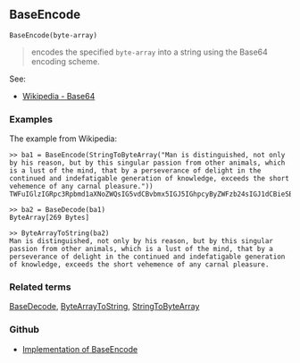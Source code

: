 ## BaseEncode
 
```
BaseEncode(byte-array)
```

> encodes the specified `byte-array` into a string using the Base64 encoding scheme. 

See:    
* [Wikipedia - Base64](https://en.wikipedia.org/wiki/Base64)

### Examples

The example from Wikipedia:

```
>> ba1 = BaseEncode(StringToByteArray("Man is distinguished, not only by his reason, but by this singular passion from other animals, which is a lust of the mind, that by a perseverance of delight in the continued and indefatigable generation of knowledge, exceeds the short vehemence of any carnal pleasure."))
TWFuIGlzIGRpc3Rpbmd1aXNoZWQsIG5vdCBvbmx5IGJ5IGhpcyByZWFzb24sIGJ1dCBieSB0aGlzIHNpbmd1bGFyIHBhc3Npb24gZnJvbSBvdGhlciBhbmltYWxzLCB3aGljaCBpcyBhIGx1c3Qgb2YgdGhlIG1pbmQsIHRoYXQgYnkgYSBwZXJzZXZlcmFuY2Ugb2YgZGVsaWdodCBpbiB0aGUgY29udGludWVkIGFuZCBpbmRlZmF0aWdhYmxlIGdlbmVyYXRpb24gb2Yga25vd2xlZGdlLCBleGNlZWRzIHRoZSBzaG9ydCB2ZWhlbWVuY2Ugb2YgYW55IGNhcm5hbCBwbGVhc3VyZS4=

>> ba2 = BaseDecode(ba1)
ByteArray[269 Bytes]

>> ByteArrayToString(ba2) 
Man is distinguished, not only by his reason, but by this singular passion from other animals, which is a lust of the mind, that by a perseverance of delight in the continued and indefatigable generation of knowledge, exceeds the short vehemence of any carnal pleasure.
```

### Related terms 
[BaseDecode](BaseDecode.md), [ByteArrayToString](ByteArrayToString.md), [StringToByteArray](StringToByteArray.md)

### Github

* [Implementation of BaseEncode](https://github.com/axkr/symja_android_library/blob/master/symja_android_library/matheclipse-core/src/main/java/org/matheclipse/core/builtin/StringFunctions.java#L261) 
